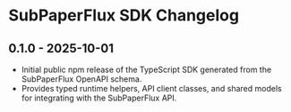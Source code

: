 # SubPaperFlux SDK Changelog

## 0.1.0 - 2025-10-01

- Initial public npm release of the TypeScript SDK generated from the SubPaperFlux OpenAPI schema.
- Provides typed runtime helpers, API client classes, and shared models for integrating with the SubPaperFlux API.

